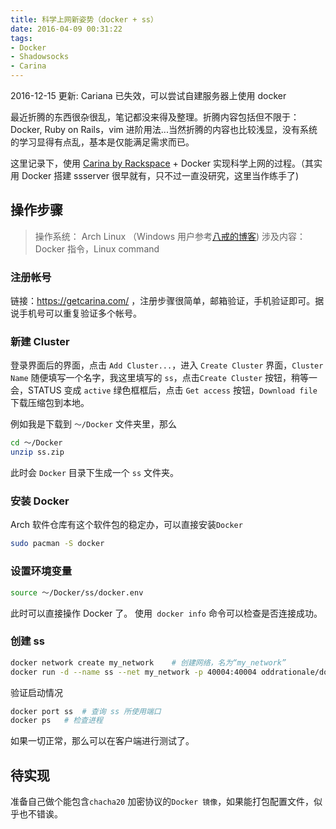 ```yaml
---
title: 科学上网新姿势（docker + ss）
date: 2016-04-09 00:31:22
tags:
- Docker
- Shadowsocks
- Carina
---
```


2016-12-15 更新: Cariana 已失效，可以尝试自建服务器上使用 docker

最近折腾的东西很杂很乱，笔记都没来得及整理。折腾内容包括但不限于： Docker, Ruby on Rails，vim 进阶用法...当然折腾的内容也比较浅显，没有系统的学习显得有点乱，基本是仅能满足需求而已。

这里记录下，使用 [Carina by Rackspace](https://getcarina.com/) + Docker 实现科学上网的过程。（其实用 Docker 搭建 ssserver 很早就有，只不过一直没研究，这里当作练手了)

<!--more-->

## 操作步骤

> 操作系统： Arch Linux （Windows 用户参考[八戒的博客](http://www.rendoumi.com/wan-quan-mian-fei-de-shadowsocksfu-wu-qi/))
> 涉及内容： Docker 指令，Linux command

### 注册帐号

链接：https://getcarina.com/ ，注册步骤很简单，邮箱验证，手机验证即可。据说手机号可以重复验证多个帐号。

### 新建 Cluster

登录界面后的界面，点击 `Add Cluster...`，进入 `Create Cluster` 界面，`Cluster Name` 随便填写一个名字，我这里填写的 `ss`，点击`Create Cluster` 按钮，稍等一会，STATUS 变成 `active` 绿色框框后，点击 `Get access` 按钮，`Download file` 下载压缩包到本地。

例如我是下载到 `～/Docker` 文件夹里，那么
```bash
cd ～/Docker
unzip ss.zip
```
此时会 `Docker` 目录下生成一个 `ss` 文件夹。
### 安装 Docker
Arch 软件仓库有这个软件包的稳定办，可以直接安装`Docker`
```bash
sudo pacman -S docker
```
### 设置环境变量
```bash
source ～/Docker/ss/docker.env
```
此时可以直接操作 Docker 了。
使用` docker info` 命令可以检查是否连接成功。
### 创建 ss 
```bash
docker network create my_network	# 创建网络，名为“my_network”
docker run -d --name ss --net my_network -p 40004:40004 oddrationale/docker-shadowsocks -s 0.0.0.0 -p 40004 -k $YOURPASSWORD -m aes-256-cfb
```
验证启动情况
```bash
docker port ss	# 查询 ss 所使用端口
docker ps	# 检查进程
```
如果一切正常，那么可以在客户端进行测试了。
## 待实现
准备自己做个能包含`chacha20` 加密协议的`Docker 镜像`，如果能打包配置文件，似乎也不错诶。


